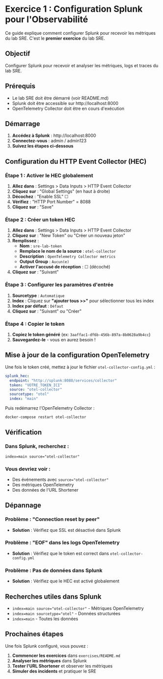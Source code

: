 # Exercice 1 : Configuration Splunk pour l'Observabilité

Ce guide explique comment configurer Splunk pour recevoir les métriques du lab SRE. C'est le **premier exercice** du lab SRE.

## Objectif

Configurer Splunk pour recevoir et analyser les métriques, logs et traces du lab SRE.

## Prérequis

- Le lab SRE doit être démarré (voir README.md)
- Splunk doit être accessible sur http://localhost:8000
- OpenTelemetry Collector doit être en cours d'exécution

## Démarrage

1. **Accédez à Splunk** : http://localhost:8000
2. **Connectez-vous** : admin / admin123
3. **Suivez les étapes ci-dessous**

## Configuration du HTTP Event Collector (HEC)

### Étape 1 : Activer le HEC globalement

1. **Allez dans** : Settings > Data Inputs > HTTP Event Collector
2. **Cliquez sur** : "Global Settings" (en haut à droite)
3. **Décochez** : "Enable SSL" ☐
4. **Vérifiez** : "HTTP Port Number" = 8088
5. **Cliquez sur** : "Save"

### Étape 2 : Créer un token HEC

1. **Allez dans** : Settings > Data Inputs > HTTP Event Collector
2. **Cliquez sur** : "New Token" ou "Créer un nouveau jeton"
3. **Remplissez** :
   - **Nom** : `sre-lab-token`
   - **Remplace le nom de la source** : `otel-collector`
   - **Description** : `OpenTelemetry Collector metrics`
   - **Output Group** : `Aucun(e)`
   - **Activer l'accusé de réception** : ☐ (décoché)
4. **Cliquez sur** : "Suivant"

### Étape 3 : Configurer les paramètres d'entrée

1. **Sourcetype** : `Automatique`
2. **Index** : Cliquez sur **"ajouter tous >>"** pour sélectionner tous les index
3. **Index par défaut** : `Défaut`
4. **Cliquez sur** : "Suivant" ou "Créer"

### Étape 4 : Copier le token

1. **Copiez le token généré** (ex: `3aaffac1-df6b-456b-897a-8b0628a9b4cc`)
2. **Sauvegardez-le** - vous en aurez besoin !

## Mise à jour de la configuration OpenTelemetry

Une fois le token créé, mettez à jour le fichier `otel-collector-config.yml` :

```yaml
splunk_hec:
  endpoint: "http://splunk:8088/services/collector"
  token: "VOTRE_TOKEN_ICI"
  source: "otel-collector"
  sourcetype: "otel"
  index: "main"
```

Puis redémarrez l'OpenTelemetry Collector :

```bash
docker-compose restart otel-collector
```

## Vérification

### Dans Splunk, recherchez :
```
index=main source="otel-collector"
```

### Vous devriez voir :
- Des événements avec `source="otel-collector"`
- Des métriques OpenTelemetry
- Des données de l'URL Shortener

## Dépannage

### Problème : "Connection reset by peer"
- **Solution** : Vérifiez que SSL est désactivé dans Splunk

### Problème : "EOF" dans les logs OpenTelemetry
- **Solution** : Vérifiez que le token est correct dans `otel-collector-config.yml`

### Problème : Pas de données dans Splunk
- **Solution** : Vérifiez que le HEC est activé globalement

## Recherches utiles dans Splunk

- `index=main source="otel-collector"` - Métriques OpenTelemetry
- `index=main sourcetype="otel"` - Données structurées
- `index=main` - Toutes les données

## Prochaines étapes

Une fois Splunk configuré, vous pouvez :
1. **Commencer les exercices** dans `exercises/README.md`
2. **Analyser les métriques** dans Splunk
3. **Tester l'URL Shortener** et observer les métriques
4. **Simuler des incidents** et pratiquer le SRE
